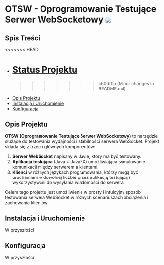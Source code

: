 # OTSW - Oprogramowanie Testujące Serwer WebSocketowy ![](https://img.shields.io/badge/status-in%20progress-yellow)

## Spis Treści

<<<<<<< HEAD

- # [Status Projektu](#status-projektu)
  > > > > > > > c60df0a (Minor changes in README.md)
- [Opis Projektu](#opis-projektu)
- [Instalacja i Uruchomienie](#instalacja-i-uruchomienie)
- [Konfiguracja](#konfiguracja)

## Opis Projektu

**OTSW (Oprogramowanie Testujące Serwer WebSocketowy)** to narzędzie służące do testowania wydajności i stabilności serwera WebSocket. Projekt składa się z trzech głównych komponentów:

1. **Serwer WebSocket** napisany w Javie, który ma być testowany.
2. **Aplikacja testująca** (Java + JavaFX) umożliwiająca symulowanie komunikacji między serwerem a klientami.
3. **Klienci** w różnych językach programowania, którzy mogą być uruchamiani w dowolnej liczbie przez aplikację testującą i wykorzystywani do wysyłania wiadomości do serwera.

Celem tego projektu jest umożliwienie w prosty i intuicyjny sposób testowania serwera WebSocket w różnych scenariuszach obciążenia i zachowania klientów.

## Instalacja i Uruchomienie

W przyszłości

## Konfiguracja

W przyszłości
